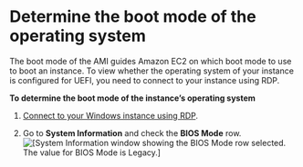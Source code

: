 # Determine the boot mode of the operating system<a name="os-boot-mode"></a>

The boot mode of the AMI guides Amazon EC2 on which boot mode to use to boot an instance\. To view whether the operating system of your instance is configured for UEFI, you need to connect to your instance using RDP\.

**To determine the boot mode of the instance’s operating system**

1. [Connect to your Windows instance using RDP](connecting_to_windows_instance.md)\.

1. Go to **System Information** and check the **BIOS Mode** row\.  
![\[System Information window showing the BIOS Mode row selected. The value for BIOS Mode is Legacy.\]](http://docs.aws.amazon.com/AWSEC2/latest/WindowsGuide/images/BIOS-mode-win.png)